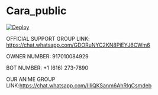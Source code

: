 # Cara_public

[![Deploy](https://www.herokucdn.com/deploy/button.png)](https://heroku.com/deploy)



OFFICIAL SUPPORT GROUP LINK: https://chat.whatsapp.com/GDORuNYC2KN8PiEYJ6CWm6

OWNER NUMBER: 917010084929

BOT NUMBER: +1 (616) 273-7890

OUR ANIME GROUP LINK:https://chat.whatsapp.com/IIIiQKSanm6AhRlgCsmdeb
